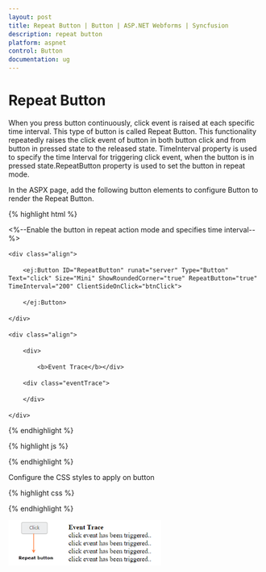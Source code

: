 ```yaml
---
layout: post
title: Repeat Button | Button | ASP.NET Webforms | Syncfusion
description: repeat button
platform: aspnet
control: Button
documentation: ug
---
```


# Repeat Button

When you press button continuously, click event is raised at each specific time interval. This type of button is called Repeat Button. This functionality repeatedly raises the click event of button in both button click and from button in pressed state to the released state. TimeInterval property is used to specify the time Interval for triggering click event, when the button is in pressed state.RepeatButton property is used to set the button in repeat mode.

In the ASPX page, add the following button elements to configure Button to render the Repeat Button.

{% highlight html %}

<%--Enable the button in repeat action mode and specifies time interval--%>

<div class="control">

    <div class="align">

        <ej:Button ID="RepeatButton" runat="server" Type="Button" Text="click" Size="Mini" ShowRoundedCorner="true" RepeatButton="true" TimeInterval="200" ClientSideOnClick="btnClick">

        </ej:Button>

    </div>

    <div class="align">

        <div>

            <b>Event Trace</b></div>

        <div class="eventTrace">

        </div>

    </div>

</div>



{% endhighlight %}



{% highlight js %}

<script type="text/javascript">

    function btnClick(e) {

        $(".eventTrace").html("click event has been triggered..</br>" + $(".eventTrace").html());

    }

</script>



{% endhighlight %}

Configure the CSS styles to apply on button

{% highlight css %}

<style type="text/css">

    .align

    {

        display: table-cell;

        padding-left: 50px;

    }

</style>



{% endhighlight %}



![](Repeat-Button_images/Repeat-Button_img1.png)


